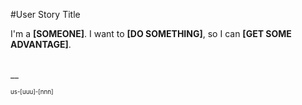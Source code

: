 #User Story Title
<br/>

I'm a **[SOMEONE]**. I want to **[DO SOMETHING]**, so I can **[GET SOME ADVANTAGE]**.

<br/>
__

<sub><sup>us-[uuu]-[nnn]</sup></sub>
